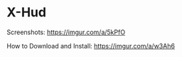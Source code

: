 # X-Hud
Screenshots: https://imgur.com/a/5kPfO

How to Download and Install: https://imgur.com/a/w3Ah6
